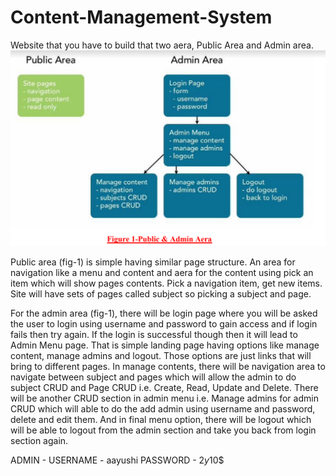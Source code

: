 # Content-Management-System
Website that you have to build that two aera, Public Area and Admin area.
![picture](CMS.PNG)

Public area (fig-1) is simple having similar page structure. An area for navigation like a menu
and content and aera for the content using pick an item which will show pages contents. Pick a
navigation item, get new items. Site will have sets of pages called subject so picking a subject
and page.

For the admin area (fig-1), there will be login page where you will be asked the user to login
using username and password to gain access and if login fails then try again. If the login is
successful though then it will lead to Admin Menu page. That is simple landing page having
options like manage content, manage admins and logout. Those options are just links that will
bring to different pages. In manage contents, there will be navigation area to navigate between
subject and pages which will allow the admin to do subject CRUD and Page CRUD i.e. Create,
Read, Update and Delete. There will be another CRUD section in admin menu i.e. Manage
admins for admin CRUD which will able to do the add admin using username and password,
delete and edit them. And in final menu option, there will be logout which will be able to logout
from the admin section and take you back from login section again.

ADMIN - 
USERNAME - aayushi
PASSWORD - $2y$10$
